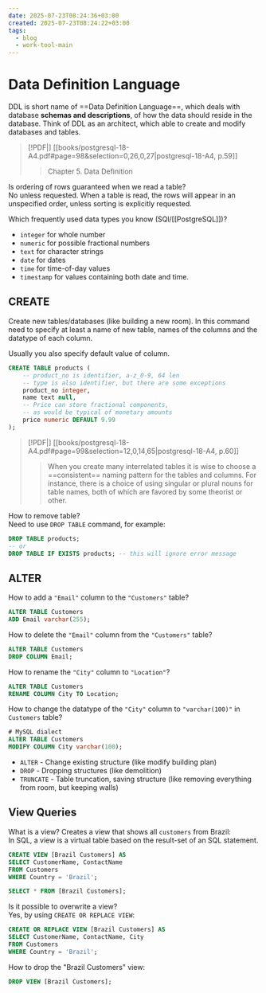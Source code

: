 ```yaml
---
date: 2025-07-23T08:24:36+03:00
created: 2025-07-23T08:24:22+03:00
tags:
  - blog
  - work-tool-main
---
```


# Data Definition Language

DDL is short name of ==Data Definition Language==, which deals with database **schemas and descriptions**, of how the data should reside in the database. Think of DDL as an architect, which able to create and modify databases and tables.

> [!PDF|] [[books/postgresql-18-A4.pdf#page=98&selection=0,26,0,27|postgresql-18-A4, p.59]]
>
>> Chapter 5. Data Definition

Is ordering of rows guaranteed when we read a table?
<br class="f">
No unless requested. When a table is read, the rows will appear in an unspecified order, unless sorting is explicitly requested.

Which frequently used data types you know (SQl/[[PostgreSQL]])?
<br class="f">
- `integer` for whole number
- `numeric` for possible fractional numbers
- `text` for character strings
- `date` for dates
- `time` for time-of-day values
- `timestamp` for values containing both date and time.

## CREATE

Create new tables/databases (like building a new room). In this command need to specify at least a name of new table, names of the columns and the datatype of each column.

Usually you also specify default value of column.

```sql
CREATE TABLE products ( 
	-- product_no is identifier, a-z_0-9, 64 len
	-- type is also identifier, but there are some exceptions
	product_no integer, 
	name text null,
	-- Price can store fractional components, 
	-- as would be typical of monetary amounts
	price numeric DEFAULT 9.99 
);
```

> [!PDF|] [[books/postgresql-18-A4.pdf#page=99&selection=12,0,14,65|postgresql-18-A4, p.60]]
>
>> When you create many interrelated tables it is wise to choose a ==consistent== naming pattern for the tables and columns. For instance, there is a choice of using singular or plural nouns for table names, both of which are favored by some theorist or other.

How to remove table?
<br class="f">
Need to use `DROP TABLE` command, for example:

```sql
DROP TABLE products;
-- or
DROP TABLE IF EXISTS products; -- this will ignore error message
```

## ALTER

How to add a `"Email"` column to the `"Customers"` table?
<br class="f">
```sql
ALTER TABLE Customers
ADD Email varchar(255);
```

How to delete the `"Email"` column from the `"Customers"` table?
<br class="f">
```sql
ALTER TABLE Customers
DROP COLUMN Email;
```

How to rename the `"City"` column to `"Location"`?
<br class="f">
```sql
ALTER TABLE Customers
RENAME COLUMN City TO Location;
```

How to change the datatype of the `"City"` column to `"varchar(100)"` in `Customers` table?
<br class="f">
```sql
# MySQL dialect
ALTER TABLE Customers
MODIFY COLUMN City varchar(100);
```

- `ALTER` - Change existing structure (like modify building plan)
- `DROP` - Dropping structures (like demolition)
- `TRUNCATE` - Table truncation, saving structure (like removing everything from room, but keeping walls)

## View Queries

What is a view? Creates a view that shows all `customers` from Brazil:
<br class="f">
In SQL, a view is a virtual table based on the result-set of an SQL statement.
```sql
CREATE VIEW [Brazil Customers] AS
SELECT CustomerName, ContactName
FROM Customers
WHERE Country = 'Brazil';

SELECT * FROM [Brazil Customers];
```

Is it possible to overwrite a view?
<br class="f">
Yes, by using `CREATE OR REPLACE VIEW`:
```sql
CREATE OR REPLACE VIEW [Brazil Customers] AS
SELECT CustomerName, ContactName, City
FROM Customers
WHERE Country = 'Brazil';
```

How to drop the "Brazil Customers" view:
<br class="f">
```sql
DROP VIEW [Brazil Customers];
```